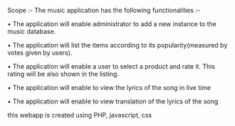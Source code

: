 Scope :-
The music application has the following functionalities :-

•	The application will enable administrator to add a new instance to the music database.

•	The application will list the items according to its popularity(measured by votes given by users).

•	The application will enable a user to select a product and rate it. This rating will be also shown in the listing.

•	The application will enable to view the lyrics of the song in live time

•	The application will enable to view translation of the lyrics of the song

this webapp is created using PHP, javascript, css
 

 
 

 


 
 

 
